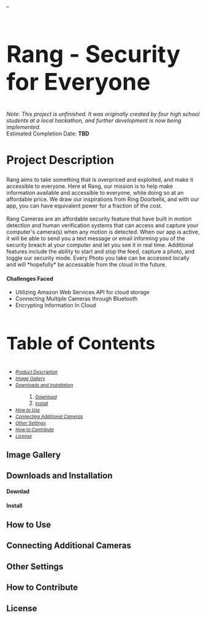 _<h1 style="font-size:60px;"> Rang - Security for Everyone </h1>
<i>Note: This project is unfinished. It was originally created by four high school students at a local hackathon, and further development is now being implemented.</i> <br>
Estimated Completion Date: <b>TBD</b>
<h2 style="font-size:30px;"> Project Description </h2>
Rang aims to take something that is overpriced and exploited, and make it accessible to everyone. Here at Rang, our mission is to help make information available and accessible to everyone, while doing so at an affordable price. We draw our inspirations from Ring Doorbells, and with our app, you can have equivalent power for a fraction of the cost.
<br> <br>
Rang Cameras are an affordable security feature that have built in motion detection and human verification systems that can access and capture your computer's camera(s) when any motion is detected. When our app is active, it will be able to send you a text message or email informing you of the security breach at your computer and let you see it in real time. Additional features include the ability to start and stop the feed, capture a photo, and toggle our security mode. Every Photo you take can be accessed locally and will *hopefully* be accessable from the cloud in the future.
<br>
<h4> Challenges Faced </h4>
<ul>
  <li>Utilizing Amazon Web Services API for cloud storage</li>
  <li>Connecting Multiple Cameras through Bluetooth</li>
  <li>Encrypting Information In Cloud</li>
</ul>
<h2 style="font-size:45px;"> Table of Contents </h2>
<ul>
  <li><small><i><a href='https://github.com/simon-kowerski/RangSecurity/edit/main/README.md#-project-description-'>Product Description</a></i></small></li>
  <li><small><i><a href=''>Image Gallery</a></i></small></li>
  <li><small><i><a href=''>Downloads and Installation</a></i></small></li>
 <ol padding-bottom: 0;">
  <li style="margin-left:2em"><small><i><a href=''>Download</a></i></small></li>
  <li style="margin-left:2em; padding-bottom: 0;"><small><i><a href=''>Install</a></i></small></li>
  </ol>
  </li>
  <li><small><i><a href=''>How to Use</a></i></small></li>
 <li><small><i><a href=''>Connecting Additional Cameras</a></i></small></li>
 <li><small><i><a href=''>Other Settings</a></i></small></li>
 <li><small><i><a href=''>How to Contribute</a></i></small></li>
 <li><small><i><a href=''>License</a></i></small></li>
 </ul>
 <h2> Image Gallery</h2>
 <h2> Downloads and Installation</h2>
 <h4> Downlad </h4>
 <h4> Install </h4>
 <h2> How to Use </h2>
 <h2> Connecting Additional Cameras </h2>                                                
 <h2> Other Settings </h2>
 <h2> How to Contribute </h2>
 <h2> License </h2>
